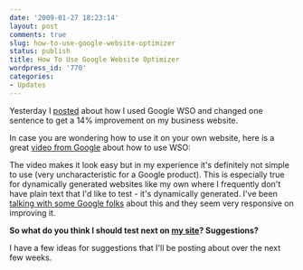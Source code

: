 ```yaml
---
date: '2009-01-27 18:23:14'
layout: post
comments: true
slug: how-to-use-google-website-optimizer
status: publish
title: How To Use Google Website Optimizer
wordpress_id: '770'
categories:
- Updates
---
```


Yesterday I [posted](http://brianarmstrong.org/posts/my-website-improved-14-changing-one-sentence/) about how I used Google WSO and changed one sentence to get a 14% improvement on my business website.

In case you are wondering how to use it on your own website, here is a great [video from Google](http://www.youtube.com/watch?v=GZlGy2auvFo&eurl=http://www.shoemoney.com/&feature=player_embedded) about how to use WSO:



The video makes it look easy but in my experience it's definitely not simple to use (very uncharacteristic for a Google product).  This is especially true for dynamically generated websites like my own where I frequently don't have plain text that I'd like to test - it's dynamically generated.  I've been [talking with some Google folks](http://www.google.com/support/forum/p/websiteoptimizer/thread?fid=11a2583205f65b910004617c680b0028&hl=en) about this and they seem very responsive on improving it.

**So what do you think I should test next on [my site](http://www.universitytutor.com/)?  Suggestions?**

I have a few ideas for suggestions that I'll be posting about over the next few weeks.

